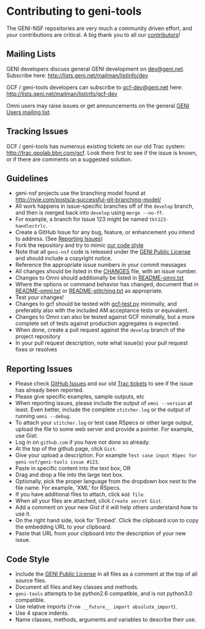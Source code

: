 # Contributing to geni-tools

The GENI-NSF repositories are very much a community driven effort, and
your contributions are critical. A big thank you to all our [contributors](CONTRIBUTORS.md)!

## Mailing Lists
GENI developers discuss general GENI development on dev@geni.net. Subscribe here: http://lists.geni.net/mailman/listinfo/dev

GCF / geni-tools developers can subscribe to gcf-dev@geni.net here: http://lists.geni.net/mailman/listinfo/gcf-dev

Omni users may raise issues or get announcements on the general [GENI Users mailing list](https://groups.google.com/forum/#!forum/geni-users).

## Tracking Issues
GCF / geni-tools has numerous existing tickets on our old Trac system: http://trac.gpolab.bbn.com/gcf. Look there first to see if the issue is known, or if there are comments on a suggested solution.

## Guidelines
 - geni-nsf projects use the branching model found at
 http://nvie.com/posts/a-successful-git-branching-model/
  - All work happens in issue-specific branches off of the `develop`
  branch, and then is merged back into `develop` using `merge --no-ff`.
   - For example, a branch for Issue 123 might be named `tkt123-handlectrlc`.
 - Create a GitHub Issue for any bug, feature, or enhancement you
 intend to address. (See [Reporting Issues](#reporting-issues))
 - Fork the repository and try to mimic [our code style](#code-style)
 - Note that all `geni-nsf` code is released under the [GENI Public
 License](LICENSE.txt) and should include a copyright notice.
 - Reference the appropriate issue numbers in your commit messages
 - All changes should be listed in the [CHANGES](CHANGES) file, with an issue
 number.
  - Changes to Omni should additionally be listed in
 [README-omni.txt](README-omni.txt)
 - Where the options or command behavior has changed, document that in
 [README-omni.txt](README-omni.txt) or [README-stitching.txt](README-stitching.txt) as appropriate.
 - Test your changes!
  - Changes to gcf should be tested with [gcf-test.py](src/gcf-test.py) minimally, and
 preferably also with the included AM acceptance tests or equivalent.
  - Changes to Omni can also be tested against GCF minimally, but a
 more complete set of tests against production aggregates is expected.
 - When done, create a pull request against the `develop` branch of
 the project repository
 - In your pull request description, note what issue(s) your pull
 request fixes or resolves

## Reporting Issues ##
 - Please check [GitHub Issues](https://github.com/GENI-NSF/geni-tools/issues) and our old [Trac tickets](http://trac.gpolab.bbn.com/gcf/report) to see if the issue has already been reported.
 - Please give specific examples, sample outputs, etc
 - When reporting issues, please include the output of `omni --version` at least. Even better, include the complete `stitcher.log` or the output of running `omni --debug`.
 - To attach your `stitcher.log` or test case RSpecs or other large output, upload the file to some web server and provide a pointer. For example, use Gist:
  - Log in on `github.com` if you have not done so already.
  - At the top of the github page, click `Gist`.
  - Give your upload a description. For example `Test case input RSpec for geni-nsf/geni-tools issue #123`.
  - Paste in specific content into the text box, OR
  - Drag and drop a file into the large text box.
   - Optionally, pick the proper language from the dropdown box next to the file name. For example, 'XML' for RSpecs.
  - If you have additional files to attach, click `Add file`.
  - When all your files are attached, click `Create secret Gist`.
  - Add a comment on your new Gist if it will help others understand how to use it.
  - On the right hand side, look for 'Embed'. Click the clipboard icon to copy the embedding URL to your clipboard.
  - Paste that URL from your clipboard into the description of your new issue.

## Code Style ##
 - Include the [GENI Public License](LICENSE.txt) in all files as a comment at the top of all source files.
 - Document all files and key classes and methods.
 - `geni-tools` attempts to be python2.6 compatible, and is not python3.0 compatible.
 - Use relative imports (`from __future__ import absolute_import`).
 - Use 4 space indents.
 - Name classes, methods, arguments and variables to describe their use.
